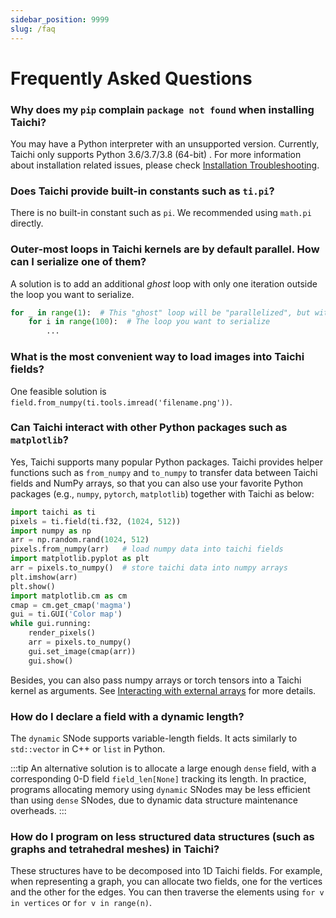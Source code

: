 ```yaml
---
sidebar_position: 9999
slug: /faq
---
```

# Frequently Asked Questions

### Why does my `pip` complain `package not found` when installing Taichi?

You may have a Python interpreter with an unsupported version. Currently, Taichi only supports Python 3.6/3.7/3.8 (64-bit) . For more information about installation related issues, please check [Installation Troubleshooting](./misc/install.md).

### Does Taichi provide built-in constants such as `ti.pi`?

There is no built-in constant such as `pi`. We recommended using `math.pi` directly.

### Outer-most loops in Taichi kernels are by default parallel. How can I **serialize** one of them?

A solution is to add an additional *ghost* loop with only one iteration outside the loop you want to serialize.

```python {1}
for _ in range(1):  # This "ghost" loop will be "parallelized", but with only one thread. Therefore, the containing loop below is serialized.
    for i in range(100):  # The loop you want to serialize
        ...
```

### What is the most convenient way to load images into Taichi fields?

One feasible solution is `field.from_numpy(ti.tools.imread('filename.png'))`.

### Can Taichi interact with **other Python packages** such as `matplotlib`?

Yes, Taichi supports many popular Python packages. Taichi provides helper functions such as `from_numpy` and `to_numpy` to transfer data between Taichi fields and NumPy arrays, so that you can also use your favorite Python packages (e.g., `numpy`, `pytorch`, `matplotlib`) together with Taichi as below:

```python
import taichi as ti
pixels = ti.field(ti.f32, (1024, 512))
import numpy as np
arr = np.random.rand(1024, 512)
pixels.from_numpy(arr)   # load numpy data into taichi fields
import matplotlib.pyplot as plt
arr = pixels.to_numpy()  # store taichi data into numpy arrays
plt.imshow(arr)
plt.show()
import matplotlib.cm as cm
cmap = cm.get_cmap('magma')
gui = ti.GUI('Color map')
while gui.running:
    render_pixels()
    arr = pixels.to_numpy()
    gui.set_image(cmap(arr))
    gui.show()
```

Besides, you can also pass numpy arrays or torch tensors into a Taichi kernel as arguments. See [Interacting with external arrays](./basic/external.md) for more details.

### How do I declare a field with a **dynamic length**?

The `dynamic` SNode supports variable-length fields. It acts similarly to `std::vector` in C++ or `list` in Python.

:::tip
An alternative solution is to allocate a large enough `dense` field, with a corresponding 0-D field
`field_len[None]` tracking its length. In practice, programs allocating memory using `dynamic`
SNodes may be less efficient than using `dense` SNodes, due to dynamic data structure
maintenance overheads.
:::

### How do I program on less structured data structures (such as graphs and tetrahedral meshes) in Taichi?

These structures have to be decomposed into 1D Taichi fields. For example, when representing a graph, you can allocate two fields, one for the vertices and the other for the edges. You can then traverse the elements using `for v in vertices` or `for v in range(n)`.
